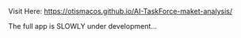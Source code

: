 Visit Here:  https://otismacos.github.io/AI-TaskForce-maket-analysis/

The full app is SLOWLY under development...
